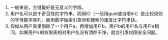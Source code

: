 1. 一般来说，主键最好是无意义的字段。
2. 用户名可以是千奇百怪的字符串，而用ID（一般用guid或自增int）是比较规则的字母数字序列。而用数字做索引查询和搜索的速度比字符串快。
3. 假如从用户表里删除了一个用户a，再增加用户b，用户b的用户名与用户a相同。如果用户a的权限表相对用户名没有清除干净，就会引发权限安全问题。
<!--stackedit_data:
eyJoaXN0b3J5IjpbLTE4NTkxODk4MTcsMTk0MjYzODM4MV19
-->